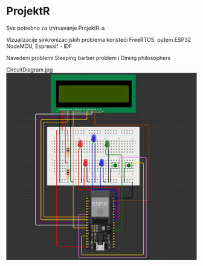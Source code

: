 # ProjektR
Sve potrebno za izvrsavanje ProjektR-a

Vizualizacije sinkronizacijskih problema koristeći FreeRTOS, putem ESP32 NodeMCU, Espressif - IDF

Navedeni problemi Sleeping barber problem i Dining philosophers


CircuitDiagram.jpg
![Alt text](CircuitDiagram.jpg?raw=true "Circuit Diagram")

